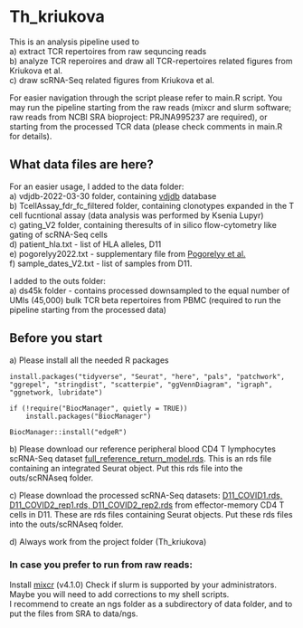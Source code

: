 # Th_kriukova

This is an analysis pipeline used to   
a) extract TCR repertoires from raw sequncing reads   
b) analyze TCR reperoires and draw all TCR-repertoires related figures from Kriukova et al.    
c) draw scRNA-Seq related figures from Kriukova et al.  

For easier navigation through the script please refer to main.R script. 
You may run the pipeline starting from the raw reads (mixcr and slurm software; raw reads from NCBI SRA bioproject: PRJNA995237 are required), or starting from the processed TCR data (please check comments in main.R for details).

## What data files are here?
For an easier usage, I added to the data folder:  
a) vdjdb-2022-03-30 folder, containing [vdjdb](https://vdjdb.cdr3.net) database   
b) TcellAssay_fdr_fc_filtered folder, containing clonotypes expanded in the T cell fucntional assay (data analysis was performed by Ksenia Lupyr)   
c) gating_V2 folder, containing theresults of in silico flow-cytometry like gating of scRNA-Seq cells    
d) patient_hla.txt - list of HLA alleles, D11   
e) pogorelyy2022.txt - supplementary file from [Pogorelyy et al.](10.1016/j.xcrm.2022.100697)   
f) sample_dates_V2.txt - list of samples from D11.

I added to the outs folder:  
a) ds45k folder - contains processed downsampled to the equal number of UMIs (45,000) bulk TCR beta repertoires from PBMC (required to run the pipeline starting from the processed data)   

## Before you start
a) Please install all the needed R packages

```(r)
install.packages("tidyverse", "Seurat", "here", "pals", "patchwork", "ggrepel", "stringdist", "scatterpie", "ggVennDiagram", "igraph", "ggnetwork, lubridate")

if (!require("BiocManager", quietly = TRUE))
    install.packages("BiocManager")

BiocManager::install("edgeR")
```
b) Please download our reference peripheral blood CD4 T lymphocytes scRNA-Seq dataset [full_reference_return_model.rds](https://figshare.com/projects/T_helper_subsets_Kriukova_et_al_/173466). This is an rds file containing an integrated Seurat object. Put this rds file into the outs/scRNAseq folder.    

c) Please download the processed scRNA-Seq datasets: [D11_COVID1.rds, D11_COVID2_rep1.rds, D11_COVID2_rep2.rds](https://figshare.com/projects/T_helper_subsets_Kriukova_et_al_/173466) from effector-memory CD4 T cells in D11. These are rds files containing Seurat objects. Put these rds files into the outs/scRNAseq folder.    

d) Always work from the project folder (Th_kriukova)




### In case you prefer to run from raw reads:
Install [mixcr](https://mixcr.com/mixcr/getting-started/installation/) (v4.1.0)
Check if slurm is supported by your administrators. Maybe you will need to add corrections to my shell scripts.  
I recommend to create an ngs folder as a subdirectory of data folder, and to put the files from SRA to data/ngs. 




